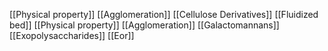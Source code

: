 [[Physical property]]
[[Agglomeration]]
[[Cellulose Derivatives]]
[[Fluidized bed]]
[[Physical property]]
[[Agglomeration]]
[[Galactomannans]]
[[Exopolysaccharides]]
[[Eor]]
